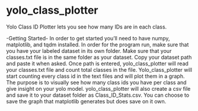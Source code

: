# yolo_class_plotter
Yolo Class ID Plotter lets you see how many IDs are in each class. 

-Getting Started-
In order to get started you’ll need to have numpy, matplotlib, and tqdm installed.  In order for the program run, make sure that you have your labeled dataset in its own folder. Make sure that your classes.txt file is in the same folder as your dataset. Copy your dataset path and paste it when asked. Once path is entered, yolo_class_plotter will read your classes.txt file and count total classes in the file. Yolo_class_plotter will start counting every class id in the text files and will plot them in a graph. The purpose is to visually see how many class ids you have per class and give insight on your yolo model. yolo_class_plotter will also create a csv file and save it to your dataset folder as Class_ID_Stats.csv. You can choose to save the graph that matplotlib generates but does save on it own.
